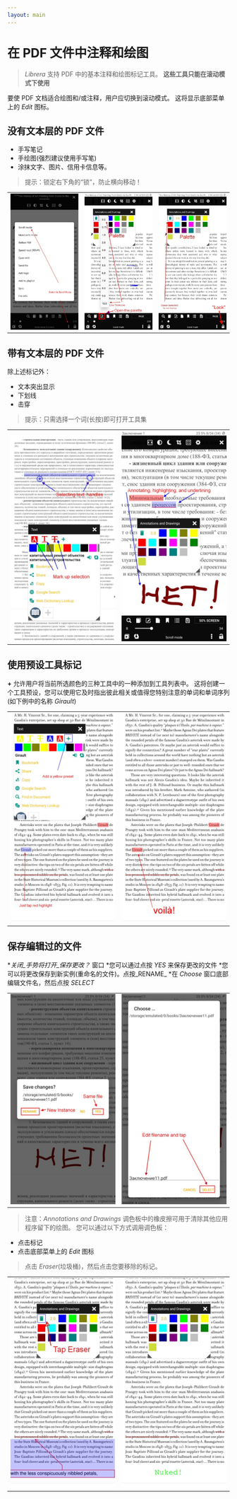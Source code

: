 ```yaml
---
layout: main
---
```


# 在 PDF 文件中注释和绘图

> _Librera_ 支持 PDF 中的基本注释和绘图标记工具。 **这些工具只能在滚动模式下使用**

要使 PDF 文档适合绘图和/或注释，用户应切换到滚动模式。
这将显示底部菜单上的 _Edit_ 图标。

## 没有文本层的 PDF 文件
- 手写笔记
- 手绘图(强烈建议使用手写笔)
- 涂抹文字、图片、信用卡信息等。
> 提示：锁定右下角的“锁”，防止横向移动！

||||
|-|-|-|
|![](1.jpg)|![](2.jpg)|![](3.jpg)|

## 带有文本层的 PDF 文件
除上述标记外：
- 文本突出显示
- 下划线
- 击穿
> 提示：只需选择一个词(长按)即可打开工具集

|||
|-|-|
|![](4.jpg)|![](5.jpg)|

## 使用预设工具标记
**+** 允许用户将当前所选颜色的三种工具中的一种添加到工具列表中。
这将创建一个工具预设，您可以使用它及时指出彼此相关或值得您特别注意的单词和单词序列(如下例中的名称 _Girault_)

|||
|-|-|
|![](8.jpg)|![](9.jpg)|

## 保存编辑过的文件
*_关闭_手势将打开_保存更改？_ 窗口
*您可以通过点按 _YES_ 来保存更改的文件
*您可以将更改保存到新实例(重命名的文件)。点按_RENAME_
*在 _Choose_ 窗口底部编辑文件名，然后点按 _SELECT_

|||
|-|-|
|![](6.jpg)|![](7.jpg)|
> 注意：_Annotations and Drawings_ 调色板中的橡皮擦可用于清除其他应用程序留下的绘图。
> 您可以通过以下方式调用调色板：
- 点击标记
- 点击底部菜单上的 _Edit_ 图标

> 点击 _Eraser_(垃圾桶)，然后点击您要移除的标记。

|||
|-|-|
|![](10.jpg)|![](11.jpg)|
